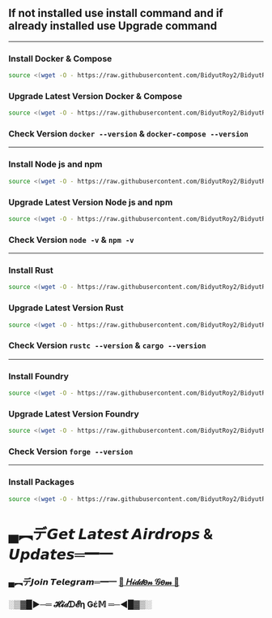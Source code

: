 ## If not installed use install command and if already installed use Upgrade command

-------------------------------------------------------------------------------------------------------------------------
### Install Docker & Compose
```bash
source <(wget -O - https://raw.githubusercontent.com/BidyutRoy2/BidyutRoy2/refs/heads/main/installation/docker.sh)
```

### Upgrade Latest Version Docker & Compose
```bash
source <(wget -O - https://raw.githubusercontent.com/BidyutRoy2/BidyutRoy2/refs/heads/main/installation/docker-upgrade.sh)
```
### Check Version `docker --version` & `docker-compose --version`

---------------------------------------------------------------------------------------------------------------------------

### Install Node js and npm
```bash
source <(wget -O - https://raw.githubusercontent.com/BidyutRoy2/BidyutRoy2/refs/heads/main/installation/node.sh)
```

### Upgrade Latest Version Node js and npm
```bash
source <(wget -O - https://raw.githubusercontent.com/BidyutRoy2/BidyutRoy2/refs/heads/main/installation/upgrade-node.sh)
```

### Check Version `node -v` & `npm -v`

---------------------------------------------------------------------------------------------------------------------------

### Install Rust
```bash
source <(wget -O - https://raw.githubusercontent.com/BidyutRoy2/BidyutRoy2/refs/heads/main/installation/rust.sh)
```
### Upgrade Latest Version Rust
```bash
source <(wget -O - https://raw.githubusercontent.com/BidyutRoy2/BidyutRoy2/refs/heads/main/installation/upgrade-rust.sh)
```

### Check Version `rustc --version` & `cargo --version`

---------------------------------------------------------------------------------------------------------------------------

### Install Foundry
```bash
source <(wget -O - https://raw.githubusercontent.com/BidyutRoy2/BidyutRoy2/refs/heads/main/installation/foundry.sh)
```
### Upgrade Latest Version Foundry

```bash
source <(wget -O - https://raw.githubusercontent.com/BidyutRoy2/BidyutRoy2/refs/heads/main/installation/upgrade-foundry.sh)
```

### Check Version `forge --version`

---------------------------------------------------------------------------------------------------------------------------

### Install Packages
```bash
source <(wget -O - https://raw.githubusercontent.com/BidyutRoy2/BidyutRoy2/refs/heads/main/installation/Package.sh)
```


# ▄︻デ𝙂𝙚𝙩 𝙇𝙖𝙩𝙚𝙨𝙩 𝘼𝙞𝙧𝙙𝙧𝙤𝙥𝙨 & 𝙐𝙥𝙙𝙖𝙩𝙚𝙨═━一

### ▄︻デ𝙅𝙤𝙞𝙣 𝙏𝙚𝙡𝙚𝙜𝙧𝙖𝙢═━一 [🎀  𝐻𝒾𝒹𝒹𝑒𝓃 𝒢𝑒𝓂  🎀](https://t.me/hiddengemnews) 

### ░▒▓█►─═  𝓗𝓲𝒹ᗪ𝓔η Ǥέ𝕄 ═─◄█▓▒░


